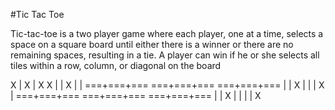 
#Tic Tac Toe

Tic-tac-toe is a two player game where each player, one at a time, selects a space on a square board until either there is a winner or there are no remaining spaces, resulting in a tie. A player can win if he or she selects all tiles within a row, column, or diagonal on the board

   X | X | X       X |   |         X |   |
  ===+===+===     ===+===+===     ===+===+===
     |   |         X |   |           | X |
  ===+===+===     ===+===+===     ===+===+===
     |   |         X |   |           |   | X
